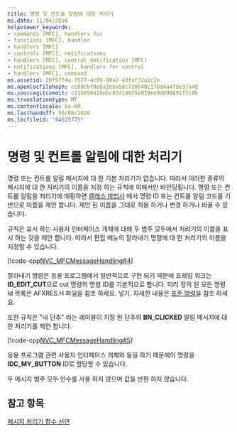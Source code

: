 ```yaml
---
title: 명령 및 컨트롤 알림에 대한 처리기
ms.date: 11/04/2016
helpviewer_keywords:
- commands [MFC], handlers for
- functions [MFC], handler
- handlers [MFC]
- controls [MFC], notifications
- handlers [MFC], control notification [MFC]
- notifications [MFC], handlers for control
- handlers [MFC], command
ms.assetid: 20f57f4a-f577-4c09-80a2-43faf32a1c2e
ms.openlocfilehash: cc89cbfde0a1eba5dc736b40c178d4a4fde37a4d
ms.sourcegitcommit: c21b05042debc97d14875e019ee9d698691ffc0b
ms.translationtype: MT
ms.contentlocale: ko-KR
ms.lasthandoff: 06/09/2020
ms.locfileid: "84625775"
---
```

# <a name="handlers-for-commands-and-control-notifications"></a>명령 및 컨트롤 알림에 대한 처리기

명령 또는 컨트롤 알림 메시지에 대 한 기본 처리기가 없습니다. 따라서 이러한 종류의 메시지에 대 한 처리기의 이름을 지정 하는 규칙에 의해서만 바인딩됩니다. 명령 또는 컨트롤 알림을 처리기에 매핑하면 [클래스 마법사](reference/mfc-class-wizard.md) 에서 명령 ID 또는 컨트롤 알림 코드를 기반으로 이름을 제안 합니다. 제안 된 이름을 그대로 적용 하거나 변경 하거나 바꿀 수 있습니다.

규칙은 표시 하는 사용자 인터페이스 개체에 대해 두 범주 모두에서 처리기의 이름을 표시 하는 것을 제안 합니다. 따라서 편집 메뉴의 잘라내기 명령에 대 한 처리기의 이름을 지정할 수 있습니다.

[!code-cpp[NVC_MFCMessageHandling#4](codesnippet/cpp/handlers-for-commands-and-control-notifications_1.h)]

잘라내기 명령은 응용 프로그램에서 일반적으로 구현 되기 때문에 프레임 워크는 **ID_EDIT_CUT**으로 cut 명령의 명령 ID를 기본적으로 합니다. 미리 정의 된 모든 명령 Id 목록은 AFXRES.H 파일을 참조 하세요. 넣기. 자세한 내용은 [표준 명령](standard-commands.md)을 참조 하세요.

또한 규칙은 "내 단추" 라는 레이블이 지정 된 단추의 **BN_CLICKED** 알림 메시지에 대 한 처리기를 제안 합니다.

[!code-cpp[NVC_MFCMessageHandling#5](codesnippet/cpp/handlers-for-commands-and-control-notifications_2.h)]

응용 프로그램 관련 사용자 인터페이스 개체와 동일 하기 때문에이 명령을 **IDC_MY_BUTTON** ID로 할당할 수 있습니다.

두 메시지 범주 모두 인수를 사용 하지 않으며 값을 반환 하지 않습니다.

## <a name="see-also"></a>참고 항목

[메시지 처리기 함수 선언](declaring-message-handler-functions.md)
